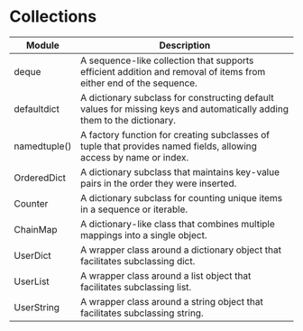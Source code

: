 # Collections



| Module       | Description                                                                                                          |
|--------------|----------------------------------------------------------------------------------------------------------------------|
| deque        | A sequence-like collection that supports efficient addition and removal of items from either end of the sequence. |
| defaultdict | A dictionary subclass for constructing default values for missing keys and automatically adding them to the dictionary. |
| namedtuple() | A factory function for creating subclasses of tuple that provides named fields, allowing access by name or index. |
| OrderedDict  | A dictionary subclass that maintains key-value pairs in the order they were inserted. |
| Counter      | A dictionary subclass for counting unique items in a sequence or iterable. |
| ChainMap     | A dictionary-like class that combines multiple mappings into a single object. |
| UserDict     | A wrapper class around a dictionary object that facilitates subclassing dict. |
| UserList     | A wrapper class around a list object that facilitates subclassing list. |
| UserString   | A wrapper class around a string object that facilitates subclassing string. |
